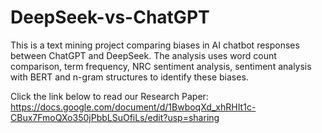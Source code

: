 # DeepSeek-vs-ChatGPT
This is a text mining project comparing biases in AI chatbot responses between ChatGPT and DeepSeek.
The analysis uses word count comparison, term frequency, NRC sentiment analysis, sentiment analysis with BERT and n-gram structures to identify these biases.

Click the link below to read our Research Paper:
https://docs.google.com/document/d/1BwboqXd_xhRHIt1c-CBux7FmoQXo350jPbbLSuOfiLs/edit?usp=sharing
